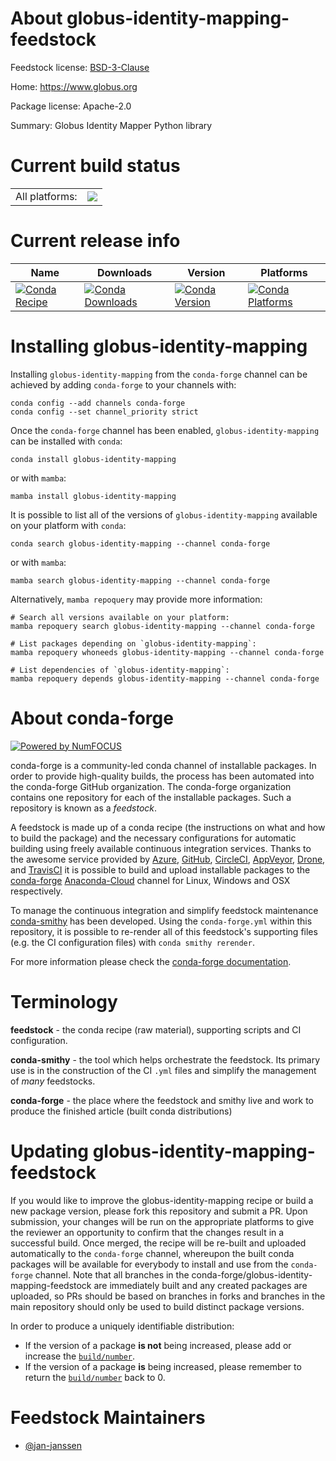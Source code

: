 About globus-identity-mapping-feedstock
=======================================

Feedstock license: [BSD-3-Clause](https://github.com/conda-forge/globus-identity-mapping-feedstock/blob/main/LICENSE.txt)

Home: https://www.globus.org

Package license: Apache-2.0

Summary: Globus Identity Mapper Python library

Current build status
====================


<table><tr><td>All platforms:</td>
    <td>
      <a href="https://dev.azure.com/conda-forge/feedstock-builds/_build/latest?definitionId=20728&branchName=main">
        <img src="https://dev.azure.com/conda-forge/feedstock-builds/_apis/build/status/globus-identity-mapping-feedstock?branchName=main">
      </a>
    </td>
  </tr>
</table>

Current release info
====================

| Name | Downloads | Version | Platforms |
| --- | --- | --- | --- |
| [![Conda Recipe](https://img.shields.io/badge/recipe-globus--identity--mapping-green.svg)](https://anaconda.org/conda-forge/globus-identity-mapping) | [![Conda Downloads](https://img.shields.io/conda/dn/conda-forge/globus-identity-mapping.svg)](https://anaconda.org/conda-forge/globus-identity-mapping) | [![Conda Version](https://img.shields.io/conda/vn/conda-forge/globus-identity-mapping.svg)](https://anaconda.org/conda-forge/globus-identity-mapping) | [![Conda Platforms](https://img.shields.io/conda/pn/conda-forge/globus-identity-mapping.svg)](https://anaconda.org/conda-forge/globus-identity-mapping) |

Installing globus-identity-mapping
==================================

Installing `globus-identity-mapping` from the `conda-forge` channel can be achieved by adding `conda-forge` to your channels with:

```
conda config --add channels conda-forge
conda config --set channel_priority strict
```

Once the `conda-forge` channel has been enabled, `globus-identity-mapping` can be installed with `conda`:

```
conda install globus-identity-mapping
```

or with `mamba`:

```
mamba install globus-identity-mapping
```

It is possible to list all of the versions of `globus-identity-mapping` available on your platform with `conda`:

```
conda search globus-identity-mapping --channel conda-forge
```

or with `mamba`:

```
mamba search globus-identity-mapping --channel conda-forge
```

Alternatively, `mamba repoquery` may provide more information:

```
# Search all versions available on your platform:
mamba repoquery search globus-identity-mapping --channel conda-forge

# List packages depending on `globus-identity-mapping`:
mamba repoquery whoneeds globus-identity-mapping --channel conda-forge

# List dependencies of `globus-identity-mapping`:
mamba repoquery depends globus-identity-mapping --channel conda-forge
```


About conda-forge
=================

[![Powered by
NumFOCUS](https://img.shields.io/badge/powered%20by-NumFOCUS-orange.svg?style=flat&colorA=E1523D&colorB=007D8A)](https://numfocus.org)

conda-forge is a community-led conda channel of installable packages.
In order to provide high-quality builds, the process has been automated into the
conda-forge GitHub organization. The conda-forge organization contains one repository
for each of the installable packages. Such a repository is known as a *feedstock*.

A feedstock is made up of a conda recipe (the instructions on what and how to build
the package) and the necessary configurations for automatic building using freely
available continuous integration services. Thanks to the awesome service provided by
[Azure](https://azure.microsoft.com/en-us/services/devops/), [GitHub](https://github.com/),
[CircleCI](https://circleci.com/), [AppVeyor](https://www.appveyor.com/),
[Drone](https://cloud.drone.io/welcome), and [TravisCI](https://travis-ci.com/)
it is possible to build and upload installable packages to the
[conda-forge](https://anaconda.org/conda-forge) [Anaconda-Cloud](https://anaconda.org/)
channel for Linux, Windows and OSX respectively.

To manage the continuous integration and simplify feedstock maintenance
[conda-smithy](https://github.com/conda-forge/conda-smithy) has been developed.
Using the ``conda-forge.yml`` within this repository, it is possible to re-render all of
this feedstock's supporting files (e.g. the CI configuration files) with ``conda smithy rerender``.

For more information please check the [conda-forge documentation](https://conda-forge.org/docs/).

Terminology
===========

**feedstock** - the conda recipe (raw material), supporting scripts and CI configuration.

**conda-smithy** - the tool which helps orchestrate the feedstock.
                   Its primary use is in the construction of the CI ``.yml`` files
                   and simplify the management of *many* feedstocks.

**conda-forge** - the place where the feedstock and smithy live and work to
                  produce the finished article (built conda distributions)


Updating globus-identity-mapping-feedstock
==========================================

If you would like to improve the globus-identity-mapping recipe or build a new
package version, please fork this repository and submit a PR. Upon submission,
your changes will be run on the appropriate platforms to give the reviewer an
opportunity to confirm that the changes result in a successful build. Once
merged, the recipe will be re-built and uploaded automatically to the
`conda-forge` channel, whereupon the built conda packages will be available for
everybody to install and use from the `conda-forge` channel.
Note that all branches in the conda-forge/globus-identity-mapping-feedstock are
immediately built and any created packages are uploaded, so PRs should be based
on branches in forks and branches in the main repository should only be used to
build distinct package versions.

In order to produce a uniquely identifiable distribution:
 * If the version of a package **is not** being increased, please add or increase
   the [``build/number``](https://docs.conda.io/projects/conda-build/en/latest/resources/define-metadata.html#build-number-and-string).
 * If the version of a package **is** being increased, please remember to return
   the [``build/number``](https://docs.conda.io/projects/conda-build/en/latest/resources/define-metadata.html#build-number-and-string)
   back to 0.

Feedstock Maintainers
=====================

* [@jan-janssen](https://github.com/jan-janssen/)

